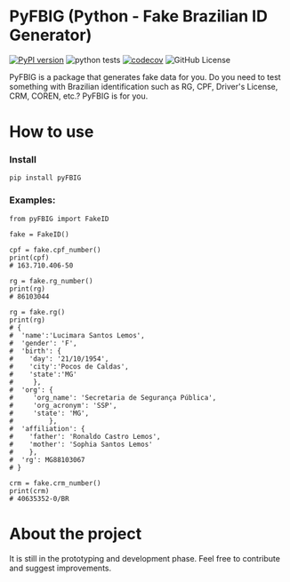 # PyFBIG (Python - Fake Brazilian ID Generator)
[![PyPI version](https://badge.fury.io/py/pyFBIG.svg)](https://badge.fury.io/py/pyFBIG) ![python tests](https://github.com/Daniel3dartist/PyFBIG/actions/workflows/ci.yml/badge.svg) [![codecov](https://codecov.io/gh/Daniel3dartist/PyFBIG/graph/badge.svg?token=E3NHE9ATHM)](https://codecov.io/gh/Daniel3dartist/PyFBIG) ![GitHub License](https://img.shields.io/github/license/Daniel3dartist/PyFBIG)

PyFBIG is a package that generates fake data for you. Do you need to test something with Brazilian identification such as RG, CPF, Driver's License, CRM, COREN, etc.? PyFBIG is for you.

# How to use
### Install
```
pip install pyFBIG
```
### Examples:
```
from pyFBIG import FakeID

fake = FakeID()

cpf = fake.cpf_number()
print(cpf)
# 163.710.406-50

rg = fake.rg_number()
print(rg)
# 86103044

rg = fake.rg()
print(rg)
# {
#  'name':'Lucimara Santos Lemos',
#  'gender': 'F',
#  'birth': {
#    'day': '21/10/1954',
#    'city':'Pocos de Caldas',
#    'state':'MG'
#     },
#  'org': {
#     'org_name': 'Secretaria de Segurança Pública',
#     'org_acronym': 'SSP',
#     'state': 'MG',
#         },
#  'affiliation': {
#    'father': 'Ronaldo Castro Lemos', 
#    'mother': 'Sophia Santos Lemos'
#    },
#  'rg': MG88103067
# }

crm = fake.crm_number()
print(crm)
# 40635352-0/BR
```

# About the project
It is still in the prototyping and development phase. Feel free to contribute and suggest improvements.
